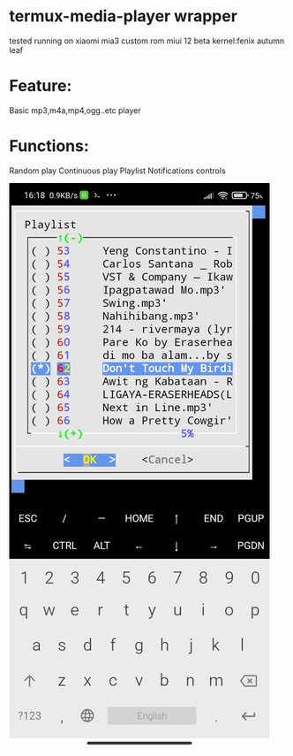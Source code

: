 # termux-media-player wrapper
tested running on xiaomi mia3
custom rom miui 12 beta
kernel:fenix autumn leaf

# Feature:
 Basic mp3,m4a,mp4,ogg..etc player
# Functions:
   Random play
   Continuous play
   Playlist
   Notifications controls

 
![alt text](https://github.com/sempogi/termux-media-player/blob/main/Screenshot_2020-11-15-16-18-34-414_com.termux.jpg)
